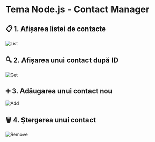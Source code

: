 # Tema Node.js - Contact Manager

## 📋 1. Afișarea listei de contacte

![List](https://ibb.co/twfsD0B3)

## 🔍 2. Afișarea unui contact după ID

![Get](https://ibb.co/Rpfq7MkJ)

## ➕ 3. Adăugarea unui contact nou

![Add](https://ibb.co/NnWGSYqB)

## 🗑️ 4. Ștergerea unui contact

![Remove](https://ibb.co/C3718kqH)
